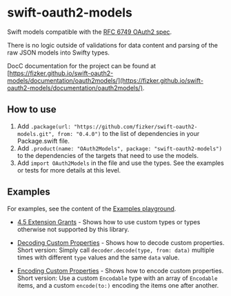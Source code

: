 # swift-oauth2-models

Swift models compatible with the [RFC 6749 OAuth2 spec](https://tools.ietf.org/html/rfc6749).

There is no logic outside of validations for data content and parsing of the raw JSON models into Swifty types.

DocC documentation for the project can be found at [https://fizker.github.io/swift-oauth2-models/documentation/oauth2models/](https://fizker.github.io/swift-oauth2-models/documentation/oauth2models/).


## How to use

1. Add `.package(url: "https://github.com/fizker/swift-oauth2-models.git", from: "0.4.0")` to the list of dependencies in your Package.swift file.
2. Add `.product(name: "OAuth2Models", package: "swift-oauth2-models")` to the dependencies of the targets that need to use the models.
3. Add `import OAuth2Models` in the file and use the types. See the examples or tests for more details at this level.


## Examples

For examples, see the content of the [Examples playground](Examples.playground).

- [4.5 Extension Grants](Examples.playground/Pages/4.5%20Extension%20Grant.xcplaygroundpage/Contents.swift) - Shows how to use custom types or types otherwise not supported by this library.
- [Decoding Custom Properties](Examples.playground/Pages/4.5%20Extension%20Grant.xcplaygroundpage/Contents.swift) - Shows how to decode custom properties.
  Short version: Simply call `decoder.decode(type, from: data)` multiple times with different `type` values and the same `data` value.

- [Encoding Custom Properties](Examples.playground/Pages/4.5%20Extension%20Grant.xcplaygroundpage/Contents.swift) - Shows how to encode custom properties.
  Short version: Use a custom `Encodable` type with an array of `Encodable` items, and a custom `encode(to:)` encoding the items one after another.

